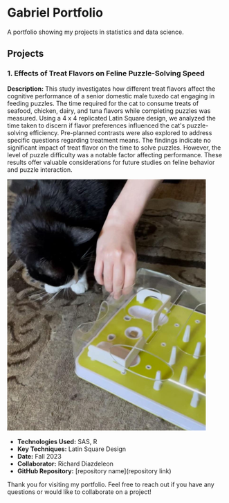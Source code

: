 # Gabriel Portfolio
A portfolio showing my projects in statistics and data science.

## Projects

### 1. Effects of Treat Flavors on Feline Puzzle-Solving Speed

**Description:** 
This study investigates how different treat flavors affect the cognitive performance of a senior domestic male tuxedo cat engaging in feeding puzzles. The time required for the cat to consume treats of seafood, chicken, dairy, and tuna flavors while completing puzzles was measured. Using a 4 x 4 replicated Latin Square design, we analyzed the time taken to discern if flavor preferences influenced the cat's puzzle-solving efficiency. Pre-planned contrasts were also explored to address specific questions regarding treatment means. The findings indicate no significant impact of treat flavor on the time to solve puzzles. However, the level of puzzle difficulty was a notable factor affecting performance. These results offer valuable considerations for future studies on feline behavior and puzzle interaction.

![Tuxedo Cat](gaucho.png)

- **Technologies Used:** SAS, R
- **Key Techniques:** Latin Square Design
- **Date:** Fall 2023
- **Collaborator:** Richard Diazdeleon
- **GitHub Repository:** [repository name](repository link)

Thank you for visiting my portfolio. Feel free to reach out if you have any questions or would like to collaborate on a project!
